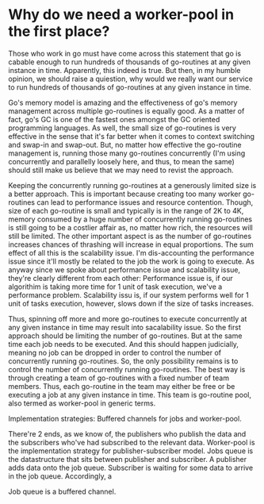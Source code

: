 # Why do we need a worker-pool in the first place?
Those who work in go must have come across this statement that go is cabable enough to run hundreds of thousands of go-routines at any given instance in time.
Apparently, this indeed is true. But then, in my humble opinion, we should raise a quiestion, why would we really want our service to run hundreds of thousands
of go-routines at any given instance in time.

Go's memory model is amazing and the effectiveness of go's memory management across multiple go-routines is equally good. As a matter of fact, go's GC is one of the fastest
ones amongst the GC oriented programming languages. As well, the small size of go-routines is very effective in the sense that it's far better when it comes to context
switching and swap-in and swap-out. But, no matter how effective the go-routine management is, running those many go-routines concurrently (I'm using concurrently and parallelly loosely
here, and thus, to mean the same) should still make us believe that we may need to revist the approach.

Keeping the concurrently running go-routines at a generously limited size is a better approach. This is important because creating too many worker go-routines can lead to performance
issues and resource contention. Though, size of each go-routine is small and typically is in the range of 2K to 4K, memory consumed by a huge number of concurrently running go-routines
is still going to be a costlier affair as, no matter how rich, the resources will still be limited.
The other important aspect is as the number of go-routines increases chances of thrashing will increase in equal proportions.
The sum effect of all this is the scalability issue. I'm dis-accounting the performance issue since it'll mostly be related to the job the work is going to execute.
As anyway since we spoke about performance issue and scalability issue, they're clearly different from each other:
Performance issue is, if our algorithim is taking more time for 1 unit of task execution, we've a performance problem.
Scalability issu is, if our system performs well for 1 unit of tasks execution, however, slows down if the size of tasks increases.

Thus, spinning off more and more go-routines to execute concurrently at any given instance in time
may result into sacalability issue.
So the first approach should be limiting the number of go-routines. But at the same time each job
needs to be executed. And this should happen judicially, meaning no job can be dropped in order to
control the number of concurrently running go-routines. So, the only possibility remains is to
control the number of concurrently running go-routines.
The best way is through creating a team of go-routines with a fixed number of team members.
Thus, each go-routine in the team may either be free or be executing a job at any given instance
in time. This team is go-routine pool, also termed as worker-pool in generic terms.

Implementation strategies:
Buffered channels for jobs and worker-pool.

There're 2 ends, as we know of, the publishers who publish the data and the subscribers who've had subscribed to the relevant 
data. Worker-pool is the implementation strategy for publisher-subscriber model. 
Jobs queue is the datastructure that sits between publisher and subscriber. A publisher adds data onto the job queue. Subscriber is
waiting for some data to arrive in the job queue. Accordingly, a

Job queue is a buffered channel.
